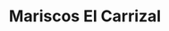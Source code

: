 ---
title : Mariscos El Carrizal
layout: negocio
slogan: Mariscos
web: https://mariscoselcarrizal.com/
categoria: Restaurante
imagenes: ["/assets/img/directorio/mariscos-carrizal.jpeg.webp"]
direccion: Blvd. Benito Juarez Número 105, Rosarito, B.C.
estado: Baja California
municipio: Rosarito
codigo: 22710
latitude:
longitude:
telefono: 646 112 0770
cocina: Mariscos
rango: $$
facebook: https://www.facebook.com/mariscoselcarrizal001
instagram: https://www.instagram.com/mariscos_el_carrizal/
whatsapp: 
horariodeservicio: Lunes a Jueves de 10:00 AM a 8:00 PM, Viernes de  10:00 AM a 9:00 PM, Sabado 9:00 AM A 8:00 PM, Domingo 11:00 AM A 9:00 PM
descripcion: Somos una empresa dedicada en pescados y mariscos, el carrizal tiene para usted una amplia variedad de especies del mar frescos y de calidad.
---